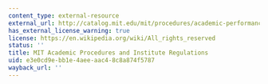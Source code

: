 ```yaml
---
content_type: external-resource
external_url: http://catalog.mit.edu/mit/procedures/academic-performance-grades/#gradestext
has_external_license_warning: true
license: https://en.wikipedia.org/wiki/All_rights_reserved
status: ''
title: MIT Academic Procedures and Institute Regulations
uid: e3e0cd9e-bb1e-4aee-aac4-8c8a874f5787
wayback_url: ''
---
```

